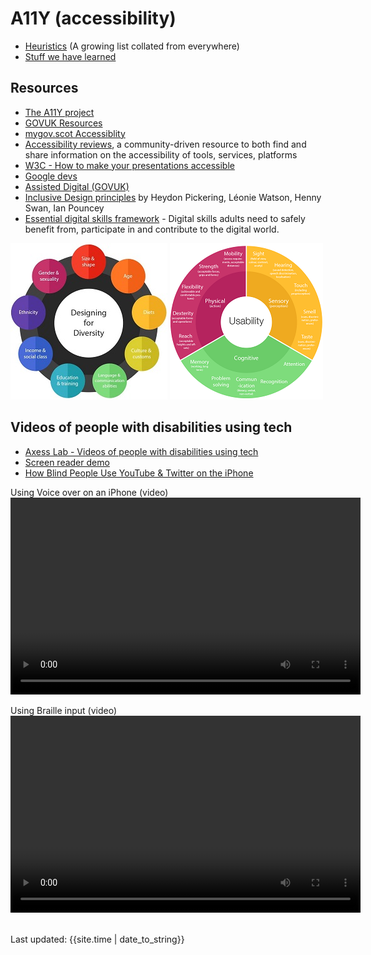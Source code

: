 # A11Y (accessibility)


- [Heuristics](heuristics.md) (A growing list collated from everywhere)
- [Stuff we have learned](learning.md)


## Resources
 - [The A11Y project](https://a11yproject.com)
 - [GOVUK Resources](https://github.com/alphagov/accessibility-community-notes-and-discussion/wiki/resources)
 - [mygov.scot Accessiblity](https://resources.mygov.scot/design-standards/accessibility/)
 - [Accessibility reviews](https://a11y.reviews/), a community-driven resource to both find and share information on the accessibility of tools, services, platforms
 - [W3C - How to make your presentations accessible](https://www.w3.org/WAI/teach-advocate/accessible-presentations/)
 - [Google devs](https://developers.google.com/web/fundamentals/accessibility/)
 - [Assisted Digital (GOVUK)](https://www.gov.uk/service-manual/helping-people-to-use-your-service/assisted-digital-support-introduction#users-who-need-assisted-digital-support)
 - [Inclusive Design principles](https://inclusivedesignprinciples.org/) by Heydon Pickering, Léonie Watson, Henny Swan, Ian Pouncey
 - [Essential digital skills framework](https://www.gov.uk/government/publications/essential-digital-skills-framework) - Digital skills adults need to safely benefit from, participate in and contribute to the digital world.


[![Diagram for Designing for diversity: size & shape, age, diets, culture and customs, language & communication abilities, education & training, income & social class, ethnicity, gendr & sexuality](/images/designing-for-diversity-thumbnail.jpg)](/images/designing-for-diversity.jpeg) [![Diagram for usability: sensory (sight, hearing, touch, smell, taste), cognitive (memory, problem solving, communication, recognition, attention), physical (reach, dexterity, flexibility, strengh, mobility)](/images/Usability-wheel-thumbnail.png)](/images/Usability-wheel.png)

## Videos of people with disabilities using tech
- [Axess Lab - Videos of people with disabilities using tech](https://axesslab.com/tech-youtubers/)
- [Screen reader demo](https://youtu.be/dEbl5jvLKGQ)
- [How Blind People Use YouTube & Twitter on the iPhone](https://youtu.be/c0nvdiRdehw)


<p>Using Voice over on an iPhone (video)<br>
  <video width="560" height="315" controls=""><source src="/images/voiceover-on-iphone.mp4" type="video/mp4"></video>
</p>
<p>Using Braille input (video)<br>
 <video width="560" height="315" controls=""><source src="/images/BrailleInput.mp4" type="video/mp4"></video>
</p>
<br>
<div>Last updated: {{site.time | date_to_string}}</div>

